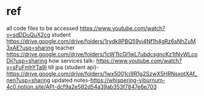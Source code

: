 # ref
all code files to be accessed
https://www.youtube.com/watch?v=sdDDuQuX2cg
student
https://drive.google.com/drive/folders/1rydk8PBQ59yi4Nf1h4gRz6sNhZuM3xAE?usp=sharing
teacher
https://drive.google.com/drive/folders/1cWTtcGl1wL7ubdcsgncKz1tNvWLcoDij?usp=sharing
how services talk- https://www.youtube.com/watch?v=sFuFmhYTa9I
till jpa (student api)-https://drive.google.com/drive/folders/1wx5001ci9R1g2SzwX5HRNsxotXAf_nen?usp=sharing
updated notes-https://whispering-viburnum-4c0.notion.site/API-dcf9a2e582d54a39ab353f7847e6e703


